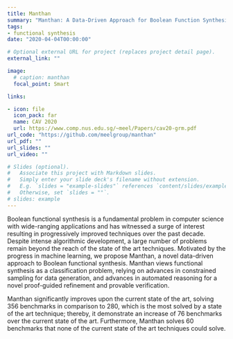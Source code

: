 ```yaml
---
title: Manthan
summary: "Manthan: A Data-Driven Approach for Boolean Function Synthesis"
tags:
- functional synthesis
date: "2020-04-04T00:00:00"

# Optional external URL for project (replaces project detail page).
external_link: ""

image:
  # caption: manthan
  focal_point: Smart

links:

- icon: file
  icon_pack: far
  name: CAV 2020
  url: https://www.comp.nus.edu.sg/~meel/Papers/cav20-grm.pdf
url_code: "https://github.com/meelgroup/manthan"
url_pdf: ""
url_slides: ""
url_video: ""

# Slides (optional).
#   Associate this project with Markdown slides.
#   Simply enter your slide deck's filename without extension.
#   E.g. `slides = "example-slides"` references `content/slides/example-slides.md`.
#   Otherwise, set `slides = ""`.
# slides: example
---
```


Boolean functional synthesis is a fundamental problem in computer science with wide-ranging applications and has witnessed a surge of interest resulting in progressively improved techniques over the past decade. Despite intense algorithmic development, a large number of problems remain beyond the reach of the state of the art techniques. Motivated by the progress in machine learning, we propose Manthan, a novel data-driven approach to Boolean functional synthesis. Manthan views functional synthesis as a classification problem, relying on advances in constrained sampling for data generation, and advances in automated reasoning for a novel proof-guided refinement and provable verification. 

Manthan significantly improves upon the current state of the art, solving 356 benchmarks in comparison to 280, which is the most solved by a state of the art technique; thereby, it demonstrate an increase of 76 benchmarks over the current state of the art. Furthermore, Manthan solves 60 benchmarks that none of the current state of the art techniques could solve. 
